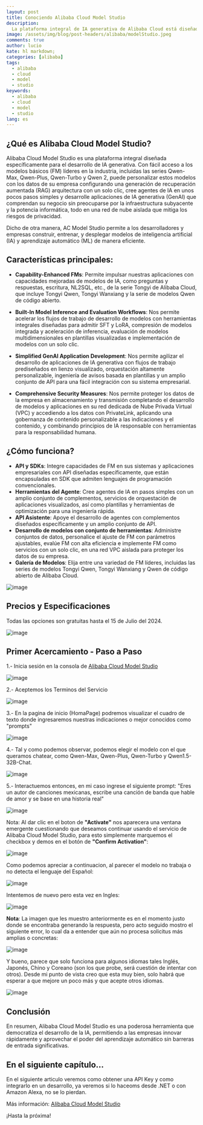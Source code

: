 ```yaml
---
layout: post
title: Conociendo Alibaba Cloud Model Studio
description:
  La plataforma integral de IA generativa de Alibaba Cloud está diseñada para ayudarnos a crear aplicaciones inteligentes que realmente comprendan nuestro negocio. Basada en Qwen y otros modelos populares de IA, Alibaba Cloud ha liberado un nuevo producto denominado "Model Studio", el cual nos ofrece una solución poderosa y versátil que se adapta a nuestras necesidades específicas.
image: /assets/img/blog/post-headers/alibaba/modelStudio.jpeg
comments: true
author: lucio
kate: hl markdown;
categories: [alibaba]
tags:
  - alibaba
  - cloud
  - model
  - studio
keywords:
  - alibaba
  - cloud
  - model
  - studio
lang: es
---
```


## ¿Qué es Alibaba Cloud Model Studio?

Alibaba Cloud Model Studio es una plataforma integral diseñada específicamente para el desarrollo de IA generativa. Con fácil acceso a los modelos básicos (FM) líderes en la industria, incluidas las series Qwen-Max, Qwen-Plus, Qwen-Turbo y Qwen 2, puede personalizar estos modelos con los datos de su empresa configurando una generación de recuperación aumentada (RAG) arquitectura con un solo clic, cree agentes de IA en unos pocos pasos simples y desarrolle aplicaciones de IA generativa (GenAI) que comprendan su negocio sin preocuparse por la infraestructura subyacente y la potencia informática, todo en una red de nube aislada que mitiga los riesgos de privacidad.

Dicho de otra manera, AC Model Studio permite a los desarrolladores y empresas construir, entrenar, y desplegar modelos de inteligencia artificial (IA) y aprendizaje automático (ML) de manera eficiente.

## Características principales:

- **Capability-Enhanced FMs**: Permite impulsar nuestras aplicaciones con capacidades mejoradas de modelos de IA, como preguntas y respuestas, escritura, NL2SQL, etc., de la serie Tongyi de Alibaba Cloud, que incluye Tongyi Qwen, Tongyi Wanxiang y la serie de modelos Qwen de código abierto.

- **Built-In Model Inference and Evaluation Workflows**: Nos permite acelerar los flujos de trabajo de desarrollo de modelos con herramientas integrales diseñadas para admitir SFT y LoRA, compresión de modelos integrada y aceleración de inferencia, evaluación de modelos multidimensionales en plantillas visualizadas e implementación de modelos con un solo clic.

- **Simplified GenAI Application Development**: Nos permite agilizar el desarrollo de aplicaciones de IA generativa con flujos de trabajo prediseñados en lienzo visualizado, orquestación altamente personalizable, ingeniería de avisos basada en plantillas y un amplio conjunto de API para una fácil integración con su sistema empresarial.

- **Comprehensive Security Measures**: Nos permite proteger los datos de la empresa en almacenamiento y transmisión completando el desarrollo de modelos y aplicaciones en su red dedicada de Nube Privada Virtual (VPC) y accediendo a los datos con PrivateLink, aplicando una gobernanza de contenido personalizable a las indicaciones y el contenido, y combinando principios de IA responsable con herramientas para la responsabilidad humana.

## ¿Cómo funciona?

- **API y SDKs**: Integre capacidades de FM en sus sistemas y aplicaciones empresariales con API diseñadas específicamente, que están encapsuladas en SDK que admiten lenguajes de programación convencionales.
- **Herramientas del Agente**: Cree agentes de IA en pasos simples con un amplio conjunto de complementos, servicios de orquestación de aplicaciones visualizados, así como plantillas y herramientas de optimización para una ingeniería rápida.
- **API Asistente**: Apoye el desarrollo de agentes con complementos diseñados específicamente y un amplio conjunto de API.
- **Desarrollo de modelos con conjunto de herramientas**: Administre conjuntos de datos, personalice el ajuste de FM con parámetros ajustables, evalúe FM con alta eficiencia e implemente FM como servicios con un solo clic, en una red VPC aislada para proteger los datos de su empresa.
- **Galería de Modelos**: Elija entre una variedad de FM líderes, incluidas las series de modelos Tongyi Qwen, Tongyi Wanxiang y Qwen de código abierto de Alibaba Cloud.

![image](/assets/img/blog/tutorials/alibaba/howWorksModelStudio.png)

## Precios y Especificaciones
Todas las opciones son gratuitas hasta el 15 de Julio del 2024.

![image](/assets/img/blog/tutorials/alibaba/priceModelStudio.png)

## Primer Acercamiento - Paso a Paso

1.- Inicia sesión en la consola de [Alibaba Cloud Model Studio](https://bailian.console.alibabacloud.com/?spm=a3c0i.29328889.1985584540.1.29722d2fKhpF0I)

![image](/assets/img/blog/tutorials/alibaba/modelstudio_demo/01.png)

2.- Aceptemos los Terminos del Servicio

![image](/assets/img/blog/tutorials/alibaba/modelstudio_demo/02.png)

3.- En la pagina de inicio (HomaPage) podremos visualizar el cuadro de texto donde ingresaremos nuestras indicaciones o mejor conocidos como "prompts"

![image](/assets/img/blog/tutorials/alibaba/modelstudio_demo/03.png)

4.- Tal y como podemos observar, podemos elegir el modelo con el que queramos chatear, como Qwen-Max, Qwen-Plus, Qwen-Turbo y Qwen1.5-32B-Chat.

![image](/assets/img/blog/tutorials/alibaba/modelstudio_demo/04.png)

5.- Interactuemos entonces, en mi caso ingrese el siguiente prompt: "Eres un autor de canciones mexicanas, escribe una canción de banda que hable de amor y se base en una historia real"

![image](/assets/img/blog/tutorials/alibaba/modelstudio_demo/06.png)

Nota: Al dar clic en el boton de **"Activate"** nos aparecera una ventana emergente cuestionando que deseamos continuar usando el servicio de Alibaba Cloud Model Studio, para esto simplemente marquemos el checkbox y demos en el botón de **"Confirm Activation"**:

![image](/assets/img/blog/tutorials/alibaba/modelstudio_demo/05.png)

Como podemos apreciar a continuacion, al parecer el modelo no trabaja o no detecta el lenguaje del Español:

![image](/assets/img/blog/tutorials/alibaba/modelstudio_demo/07.png)

Intentemos de nuevo pero esta vez en Ingles:

![image](/assets/img/blog/tutorials/alibaba/modelstudio_demo/08.png)

**Nota**: La imagen que les muestro anteriormente es en el momento justo donde se encontraba generando la respuesta, pero acto seguido mostro el siguiente error, lo cual da a entender que aún no procesa solicitus más amplias o concretas:

![image](/assets/img/blog/tutorials/alibaba/modelstudio_demo/081.png)

Y bueno, parece que solo funciona para algunos idiomas tales Inglés, Japonés, Chino y Coreano (son los que probe, será cuestión de intentar con otros). Desde mi punto de vista creo que esta muy bien, solo habrá que esperar a que mejore un poco más y que acepte otros idiomas.

![image](/assets/img/blog/tutorials/alibaba/modelstudio_demo/09.png)


## Conclusión
En resumen, Alibaba Cloud Model Studio es una poderosa herramienta que democratiza el desarrollo de la IA, permitiendo a las empresas innovar rápidamente y aprovechar el poder del aprendizaje automático sin barreras de entrada significativas.

## En el siguiente capítulo...
En el siguiente articulo veremos como obtener una API Key y como integrarlo en un desarrollo, ya veremos si lo haceoms desde .NET o con Amazon Alexa, no se lo pierdan.

Más información: [Alibaba Cloud Model Studio](https://www.alibabacloud.com/en/product/modelstudio?_p_lc=1)

¡Hasta la próxima!
